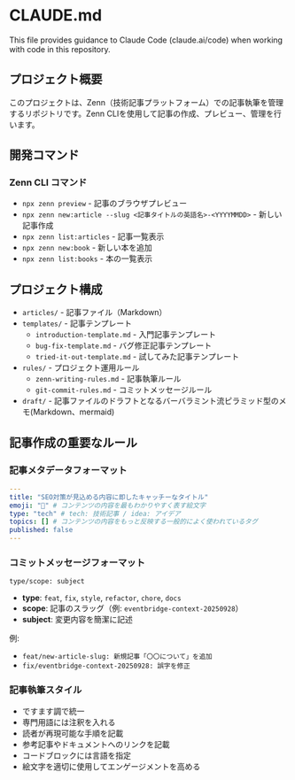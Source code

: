 # CLAUDE.md

This file provides guidance to Claude Code (claude.ai/code) when working with code in this repository.

## プロジェクト概要

このプロジェクトは、Zenn（技術記事プラットフォーム）での記事執筆を管理するリポジトリです。Zenn CLIを使用して記事の作成、プレビュー、管理を行います。

## 開発コマンド

### Zenn CLI コマンド
- `npx zenn preview` - 記事のブラウザプレビュー
- `npx zenn new:article --slug <記事タイトルの英語名>-<YYYYMMDD>` - 新しい記事作成
- `npx zenn list:articles` - 記事一覧表示
- `npx zenn new:book` - 新しい本を追加
- `npx zenn list:books` - 本の一覧表示

## プロジェクト構成

- `articles/` - 記事ファイル（Markdown）
- `templates/` - 記事テンプレート
  - `introduction-template.md` - 入門記事テンプレート
  - `bug-fix-template.md` - バグ修正記事テンプレート
  - `tried-it-out-template.md` - 試してみた記事テンプレート
- `rules/` - プロジェクト運用ルール
  - `zenn-writing-rules.md` - 記事執筆ルール
  - `git-commit-rules.md` - コミットメッセージルール
- `draft/` - 記事ファイルのドラフトとなるバーバラミント流ピラミッド型のメモ(Markdown、mermaid)

## 記事作成の重要なルール

### 記事メタデータフォーマット
```yaml
---
title: "SEO対策が見込める内容に即したキャッチーなタイトル"
emoji: "🐡" # コンテンツの内容を最もわかりやすく表す絵文字
type: "tech" # tech: 技術記事 / idea: アイデア
topics: [] # コンテンツの内容をもっと反映する一般的によく使われているタグ
published: false
---
```

### コミットメッセージフォーマット
`type/scope: subject`

- **type**: `feat`, `fix`, `style`, `refactor`, `chore`, `docs`
- **scope**: 記事のスラッグ（例: `eventbridge-context-20250928`）
- **subject**: 変更内容を簡潔に記述

例:
- `feat/new-article-slug: 新規記事「〇〇について」を追加`
- `fix/eventbridge-context-20250928: 誤字を修正`

### 記事執筆スタイル
- ですます調で統一
- 専門用語には注釈を入れる
- 読者が再現可能な手順を記載
- 参考記事やドキュメントへのリンクを記載
- コードブロックには言語を指定
- 絵文字を適切に使用してエンゲージメントを高める
